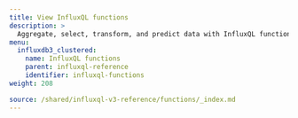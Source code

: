 ```yaml
---
title: View InfluxQL functions
description: >
  Aggregate, select, transform, and predict data with InfluxQL functions.
menu:
  influxdb3_clustered:
    name: InfluxQL functions
    parent: influxql-reference
    identifier: influxql-functions
weight: 208

source: /shared/influxql-v3-reference/functions/_index.md
---
```


<!-- 
The content of this page is at /shared/influxql-v3-reference/functions/_index.md
-->

